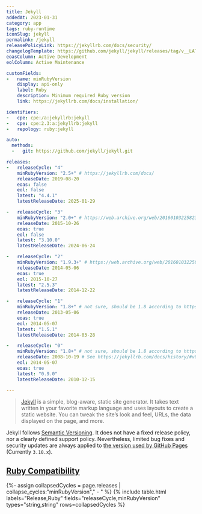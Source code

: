 ```yaml
---
title: Jekyll
addedAt: 2023-01-31
category: app
tags: ruby-runtime
iconSlug: jekyll
permalink: /jekyll
releasePolicyLink: https://jekyllrb.com/docs/security/
changelogTemplate: https://github.com/jekyll/jekyll/releases/tag/v__LATEST__
eoasColumn: Active Development
eolColumn: Active Maintenance

customFields:
-   name: minRubyVersion
    display: api-only
    label: Ruby
    description: Minimum required Ruby version
    link: https://jekyllrb.com/docs/installation/

identifiers:
-   cpe: cpe:/a:jekyllrb:jekyll
-   cpe: cpe:2.3:a:jekyllrb:jekyll
-   repology: ruby:jekyll

auto:
  methods:
  -   git: https://github.com/jekyll/jekyll.git

releases:
-   releaseCycle: "4"
    minRubyVersion: "2.5+" # https://jekyllrb.com/docs/
    releaseDate: 2019-08-20
    eoas: false
    eol: false
    latest: "4.4.1"
    latestReleaseDate: 2025-01-29

-   releaseCycle: "3"
    minRubyVersion: "2.0+" # https://web.archive.org/web/20160103225823/https://jekyllrb.com/docs/installation/
    releaseDate: 2015-10-26
    eoas: true
    eol: false
    latest: "3.10.0"
    latestReleaseDate: 2024-06-24

-   releaseCycle: "2"
    minRubyVersion: "1.9.3+" # https://web.archive.org/web/20160103225823/https://jekyllrb.com/docs/installation/
    releaseDate: 2014-05-06
    eoas: true
    eol: 2015-10-27
    latest: "2.5.3"
    latestReleaseDate: 2014-12-22

-   releaseCycle: "1"
    minRubyVersion: "1.8+" # not sure, should be 1.8 according to https://github.com/jekyll/jekyll/releases/tag/v1.2.0
    releaseDate: 2013-05-06
    eoas: true
    eol: 2014-05-07
    latest: "1.5.1"
    latestReleaseDate: 2014-03-28

-   releaseCycle: "0"
    minRubyVersion: "1.8+" # not sure, should be 1.8 according to https://web.archive.org/web/20091202224411/http://wiki.github.com/mojombo/jekyll/install
    releaseDate: 2008-10-19 # See https://jekyllrb.com/docs/history/#v0-0-0
    eol: 2014-05-07
    eoas: true
    latest: "0.9.0"
    latestReleaseDate: 2010-12-15

---
```


> [Jekyll](https://jekyllrb.com/) is a simple, blog-aware, static site generator. It takes text
> written in your favorite markup language and uses layouts to create a static website. You can
> tweak the site’s look and feel, URLs, the data displayed on the page, and more.

Jekyll follows [Semantic Versioning](https://semver.org/). It does not have a fixed release policy,
nor a clearly defined support policy. Nevertheless, limited bug fixes and security updates are
always applied to [the version used by GitHub Pages](https://pages.github.com/versions/) (Currently
`3.10.x`).

## [Ruby Compatibility](https://jekyllrb.com/docs/installation/)

{%- assign collapsedCycles = page.releases | collapse_cycles:"minRubyVersion"," - " %}
{% include table.html
labels="Release,Ruby"
fields="releaseCycle,minRubyVersion"
types="string,string"
rows=collapsedCycles %}
